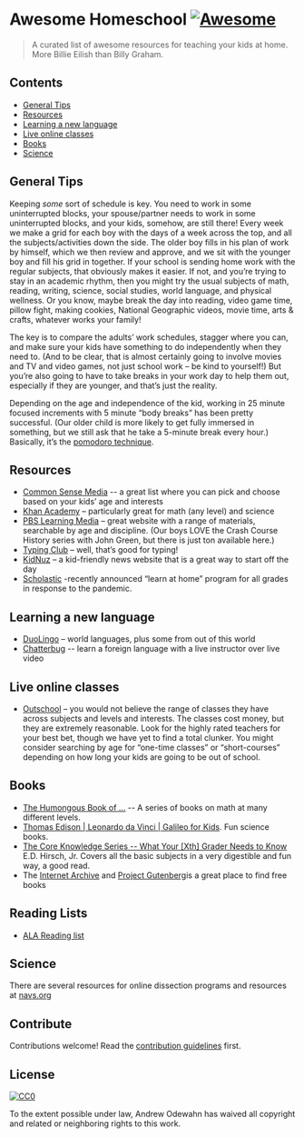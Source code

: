 # Awesome Homeschool [![Awesome](https://awesome.re/badge.svg)](https://awesome.re)

> A curated list of awesome resources for teaching your kids at home.  More Billie Eilish than Billy Graham.


## Contents

- [General Tips](#general-tips)
- [Resources](#resources)
- [Learning a new language](#learning-a-new-language)
- [Live online classes](#live-online-classes)
- [Books](#books)
- [Science](#science)


## General Tips

Keeping *some* sort of schedule is key. You need to work in some uninterrupted blocks, your spouse/partner needs to work in some uninterrupted blocks, and your kids, somehow, are still there! Every week we make a grid for each boy with the days of a week across the top, and all the subjects/activities down the side. The older boy fills in his plan of work by himself, which we then review and approve, and we sit with the younger boy and fill his grid in together. If your school is sending home work with the regular subjects, that obviously makes it easier. If not, and you’re trying to stay in an academic rhythm, then you might try the usual subjects of math, reading, writing, science, social studies, world language, and physical wellness. Or you know, maybe break the day into reading, video game time, pillow fight, making cookies, National Geographic videos, movie time, arts & crafts, whatever works your family!

The key is to compare the adults’ work schedules, stagger where you can, and make sure your kids have something to do independently when they need to. (And to be clear, that is almost certainly going to involve movies and TV and video games, not just school work – be kind to yourself!) But you’re also going to have to take breaks in your work day to help them out, especially if they are younger, and that’s just the reality.

Depending on the age and independence of the kid, working in 25 minute focused increments with 5 minute “body breaks” has been pretty successful. (Our older child is more likely to get fully immersed in something, but we still ask that he take a 5-minute break every hour.) Basically, it’s the [pomodoro technique](https://en.wikipedia.org/wiki/Pomodoro_Technique).


## Resources

- [Common Sense Media](https://www.commonsense.org/education/top-picks/great-videos-and-movies-for-your-classroom) -- a great list where you can pick and choose based on your kids’ age and interests
- [Khan Academy](https://www.khanacademy.org/) – particularly great for math (any level) and science
- [PBS Learning Media](https://ca.pbslearningmedia.org/) – great website with a range of materials, searchable by age and discipline. (Our boys LOVE the Crash Course History series with John Green, but there is just ton available here.)
- [Typing Club](https://www.typingclub.com/) – well, that’s good for typing!
- [KidNuz](https://www.kidnuz.org/) – a kid-friendly news website that is a great way to start off the day
- [Scholastic](https://classroommagazines.scholastic.com/support/learnathome.html) -recently announced “learn at home” program for all grades in response to the pandemic.

## Learning a new language

- [DuoLingo](https://www.duolingo.com/) – world languages, plus some from out of this world
- [Chatterbug](https://chatterbug.com/en/) -- learn a foreign language with a live instructor over live video

## Live online classes

- [Outschool](https://outschool.com/) – you would not believe the range of classes they have across subjects and levels and interests. The classes cost money, but they are extremely reasonable. Look for the highly rated teachers for your best bet, though we have yet to find a total clunker. You might consider searching by age for “one-time classes” or “short-courses” depending on how long your kids are going to be out of school.


## Books

- [The Humongous Book of …](https://www.amazon.com/Humongous-Book-Algebra-Problems-Books/dp/1592577229/ref=sr_1_3?crid=1PR6D0O9PJ28Q&keywords=humongous+book+of+algebra+problems&qid=1585173414&sprefix=the+humongous+book+of+al%2Caps%2C297&sr=8-3) -- A series of books on math at many different levels.  
- [Thomas Edison | Leonardo da Vinci | Galileo for Kids](https://www.amazon.com/Galileo-Kids-Life-Ideas-Activities/dp/1556525664/ref=sr_1_1?keywords=galileo+for+kids&qid=1585173321&sr=8-1). Fun science books.
- [The Core Knowledge Series -- What Your [Xth] Grader Needs to Know](https://www.amazon.com/WHAT-YOUR-GRADER-NEEDS-Knowledge/dp/0385411200/ref=sr_1_2?keywords=e.+d.+Hirsh+jr+what+your+6th+grader&qid=1585173173&sr=8-2-spell) E.D. Hirsch, Jr. Covers all the basic subjects in a very digestible and fun way, a good read.
- The [Internet Archive](<https://archive.org/>) and [Project Gutenberg](<https://www.gutenberg.org/>)is a great place to find free books

## Reading Lists


- [ALA Reading list](http://www.ala.org/alsc/publications-resources/book-lists/2019-summer-reading-list)

## Science
There are several resources for online dissection programs and resources at [navs.org](<https://www.navs.org/additional-information/bioleap-dissection-alternatives/free-online-dissection-resources/#.X3I9DsiJJGM>)


## Contribute

Contributions welcome! Read the [contribution guidelines](contributing.md) first.


## License

[![CC0](https://mirrors.creativecommons.org/presskit/buttons/88x31/svg/cc-zero.svg)](https://creativecommons.org/publicdomain/zero/1.0)

To the extent possible under law, Andrew Odewahn has waived all copyright and
related or neighboring rights to this work.
